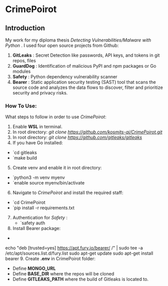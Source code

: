 # CrimePoirot
## **Introduction**
My work for my diploma thesis _Detecting Vulnerabilities/Malware with Python_ . 
I used four open source projects from Github:
1. **GitLeaks** : Secret Detection like passwords, API keys, and tokens in git repos, files
2. **GuardDog** : Identification of malicious PyPI and npm packages or Go modules
3. **Safety** : Python dependency vulnerability scanner
4. **Bearer** : Static application security testing (SAST) tool that scans the source code and analyzes the data flows to discover, filter and prioritize security and privacy risks.

### **How To Use:**
What steps to follow in order to use _CrimePoirot_:
1. Enable **WSL** in terminal.
2. In root directory: _git clone https://github.com/kosmits-ai/CrimePoirot.git_
3. In root directory: _git clone https://github.com/gitleaks/gitleaks_
4. If you have Go installed:
- `cd gitleaks
- `make build
5. Create venv and enable it in root directory:
  - `python3 -m venv myenv
  - `enable source myenv/bin/activate
6. Navigate to _CrimePoirot_ and install the required staff:
  - `cd CrimePoirot
  - `pip install -r requirements.txt
7.  Authentication for _Safety_ :
    - `safety auth
8. Install Bearer package:
  - ``` sudo apt-get install apt-transport-https
echo "deb [trusted=yes] https://apt.fury.io/bearer/ /" | sudo tee -a /etc/apt/sources.list.d/fury.list
sudo apt-get update
sudo apt-get install bearer
9. Create **.env** in CrimePoirot folder:
  - Define **MONGO_URL**
  - Define **BASE_DIR** where the repos will be cloned
  - Define **GITLEAKS_PATH** where the build of Gitleaks is located to.
